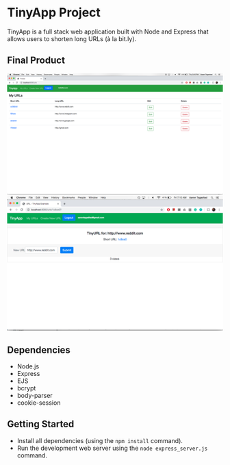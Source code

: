 # TinyApp Project

TinyApp is a full stack web application built with Node and Express that allows users to shorten long URLs (à la bit.ly).

## Final Product

!["URLS page"](https://github.com/atagadtad/tinyapp/blob/master/docs/:myURLS.png?raw=true)
!["View coutner below URL page"](https://github.com/atagadtad/tinyapp/blob/master/docs/urls%20with%20views.png?raw=true)

## Dependencies

- Node.js
- Express
- EJS
- bcrypt
- body-parser
- cookie-session

## Getting Started

- Install all dependencies (using the `npm install` command).
- Run the development web server using the `node express_server.js` command.
